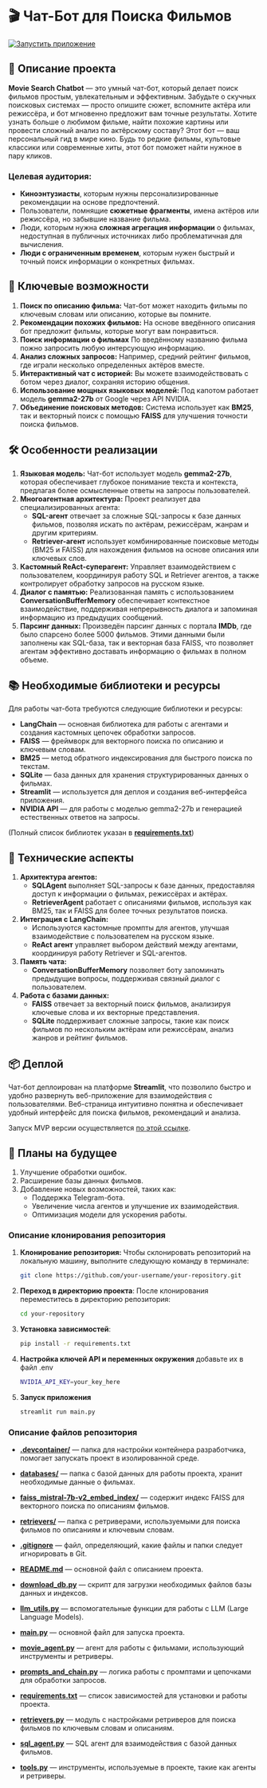 # 🎬 Чат-Бот для Поиска Фильмов

[![Запустить приложение](https://img.shields.io/badge/Streamlit-Запустить%20приложение-red?style=for-the-badge&logo=streamlit)](https://movie-search-chatbot-by-sanchezzz.streamlit.app/)

## 📜 Описание проекта

**Movie Search Chatbot** — это умный чат-бот, который делает поиск фильмов простым, увлекательным и эффективным. Забудьте о скучных поисковых системах — просто опишите сюжет, вспомните актёра или режиссёра, и бот мгновенно предложит вам точные результаты. Хотите узнать больше о любимом фильме, найти похожие картины или провести сложный анализ по актёрскому составу? Этот бот — ваш персональный гид в мире кино. Будь то редкие фильмы, культовые классики или современные хиты, этот бот поможет найти нужное в пару кликов.


### Целевая аудитория:
- **Киноэнтузиасты**, которым нужны персонализированные рекомендации на основе предпочтений.
- Пользователи, помнящие **сюжетные фрагменты**, имена актёров или режиссёра, но забывшие название фильма.
- Люди, которым нужна **сложная агрегация информации** о фильмах, недоступная в публичных источниках либо проблематичная для вычисления.
- **Люди с ограниченным временем**, которым нужен быстрый и точный поиск информации о конкретных фильмах.
  
## 🚀 Ключевые возможности

1. **Поиск по описанию фильма:** Чат-бот может находить фильмы по ключевым словам или описанию, которые вы помните.
2. **Рекомендации похожих фильмов:** На основе введённого описания бот предложит фильмы, которые могут вам понравиться.
3. **Поиск информации о фильмах** По введённому названию фильма пожно запросить любую интерсующую информацию.
4. **Анализ сложных запросов:** Например, средний рейтинг фильмов, где играли несколько определенных актёров вместе.
5. **Интерактивный чат с историей:** Вы можете взаимодействовать с ботом через диалог, сохраняя историю общения.
6. **Использование мощных языковых моделей:** Под капотом работает модель **gemma2-27b** от Google через API NVIDIA.
7. **Объединение поисковых методов:** Система использует как **BM25**, так и векторный поиск с помощью **FAISS** для улучшения точности поиска фильмов.

## 🛠 Особенности реализации

1. **Языковая модель:** Чат-бот использует модель **gemma2-27b**, которая обеспечивает глубокое понимание текста и контекста, предлагая более осмысленные ответы на запросы пользователей.
2. **Многоагентная архитектура:** Проект реализует два специализированных агента:
   - **SQL-агент** отвечает за сложные SQL-запросы к базе данных фильмов, позволяя искать по актёрам, режиссёрам, жанрам и другим критериям.
   - **Retriever-агент** использует комбинированные поисковые методы (BM25 и FAISS) для нахождения фильмов на основе описания или ключевых слов.
3. **Кастомный ReAct-суперагент:** Управляет взаимодействием с пользователем, координируя работу SQL и Retriever агентов, а также контролирует обработку запросов на русском языке.
4. **Диалог с памятью:** Реализованная память с использованием **ConversationBufferMemory** обеспечивает контекстное взаимодействие, поддерживая непрерывность диалога и запоминая информацию из предыдущих сообщений.
5. **Парсинг данных:** Произведён парсинг данных с портала **IMDb**, где было спарсено более 5000 фильмов. Этими данными были заполнены как SQL-база, так и векторная база FAISS, что позволяет агентам эффективно доставать информацию о фильмах в полном объеме.

## 📚 Необходимые библиотеки и ресурсы

Для работы чат-бота требуются следующие библиотеки и ресурсы:

- **LangChain** — основная библиотека для работы с агентами и создания кастомных цепочек обработки запросов.
- **FAISS** — фреймворк для векторного поиска по описанию и ключевым словам.
- **BM25** — метод обратного индексирования для быстрого поиска по текстам.
- **SQLite** — база данных для хранения структурированных данных о фильмах.
- **Streamlit** — используется для деплоя и создания веб-интерфейса приложения.
- **NVIDIA API** — для работы с моделью gemma2-27b и генерацией естественных ответов на запросы.

(Полный список библиотек указан в [**requirements.txt**](https://github.com/totiela/Movie-Search-Chatbot/blob/main/requirements.txt))

## 🔧 Технические аспекты

1. **Архитектура агентов:**
   - **SQLAgent** выполняет SQL-запросы к базе данных, предоставляя доступ к информации о фильмах, режиссёрах и актёрах.
   - **RetrieverAgent** работает с описаниями фильмов, используя как BM25, так и FAISS для более точных результатов поиска.
2. **Интеграция с LangChain:** 
   - Используются кастомные промпты для агентов, улучшая взаимодействие с пользователем на русском языке.
   - **ReAct агент** управляет выбором действий между агентами, координируя работу Retriever и SQL-агентов.
3. **Память чата:** 
   - **ConversationBufferMemory** позволяет боту запоминать предыдущие вопросы, поддерживая связный диалог с пользователем.
4. **Работа с базами данных:**
   - **FAISS** отвечает за векторный поиск фильмов, анализируя ключевые слова и их векторные представления.
   - **SQLite** поддерживает сложные запросы, такие как поиск фильмов по нескольким актёрам или режиссёрам, анализ жанров и рейтинг фильмов.

## 📦 Деплой

Чат-бот деплоирован на платформе **Streamlit**, что позволило быстро и удобно развернуть веб-приложение для взаимодействия с пользователями. Веб-страница интуитивно понятна и обеспечивает удобный интерфейс для поиска фильмов, рекомендаций и анализа.

Запуск MVP версии осуществляется [по этой ссылке](https://movie-search-chatbot-by-sanchezzz.streamlit.app/).

## 🔮 Планы на будущее

1. Улучшение обработки ошибок.
2. Расширение базы данных фильмов.
3. Добавление новых возможностей, таких как:
   - Поддержка Telegram-бота.
   - Увеличение числа агентов и улучшение их взаимодействия.
   - Оптимизация модели для ускорения работы.

### Описание клонирования репозитория

1. **Клонирование репозитория:**
   Чтобы склонировать репозиторий на локальную машину, выполните следующую команду в терминале:
   ```bash
   git clone https://github.com/your-username/your-repository.git
   ```
2. **Переход в директорию проекта**: После клонирования переместитесь в директорию репозитория:
   ```bash
   cd your-repository
   ```
3. **Установка зависимостей**:
   ```bash
   pip install -r requirements.txt
   ```
4. **Настройка ключей API и переменных окружения** добавьте их в файл .env
   ```bash
   NVIDIA_API_KEY=your_key_here
   ```
5. **Запуск приложения**
    ```bash
   streamlit run main.py
   ```

### Описание файлов репозитория

- [**.devcontainer/**](https://github.com/totiela/Movie-Search-Chatbot/tree/main/.devcontainer) — папка для настройки контейнера разработчика, помогает запускать проект в изолированной среде.

- [**databases/**](https://github.com/totiela/Movie-Search-Chatbot/tree/main/databases) — папка с базой данных для работы проекта, хранит необходимые данные о фильмах.

- [**faiss_mistral-7b-v2_embed_index/**](https://github.com/totiela/Movie-Search-Chatbot/tree/main/faiss_mistral-7b-v2_embed_index) — содержит индекс FAISS для векторного поиска по описаниям фильмов.

- [**retrievers/**](https://github.com/totiela/Movie-Search-Chatbot/tree/main/retrievers) — папка с ретриверами, используемыми для поиска фильмов по описаниям и ключевым словам.

- [**.gitignore**](https://github.com/totiela/Movie-Search-Chatbot/blob/main/.gitignore) — файл, определяющий, какие файлы и папки следует игнорировать в Git.

- [**README.md**](https://github.com/totiela/Movie-Search-Chatbot/blob/main/README.md) — основной файл с описанием проекта.

- [**download_db.py**](https://github.com/totiela/Movie-Search-Chatbot/blob/main/download_db.py) — скрипт для загрузки необходимых файлов базы данных и индексов.

- [**llm_utils.py**](https://github.com/totiela/Movie-Search-Chatbot/blob/main/llm_utils.py) — вспомогательные функции для работы с LLM (Large Language Models).

- [**main.py**](https://github.com/totiela/Movie-Search-Chatbot/blob/main/main.py) — основной файл для запуска проекта.

- [**movie_agent.py**](https://github.com/totiela/Movie-Search-Chatbot/blob/main/movie_agent.py) — агент для работы с фильмами, использующий инструменты и ретриверы.

- [**prompts_and_chain.py**](https://github.com/totiela/Movie-Search-Chatbot/blob/main/prompts_and_chain.py) — логика работы с промптами и цепочками для обработки запросов.

- [**requirements.txt**](https://github.com/totiela/Movie-Search-Chatbot/blob/main/requirements.txt) — список зависимостей для установки и работы проекта.

- [**retrievers.py**](https://github.com/totiela/Movie-Search-Chatbot/blob/main/retrievers.py) — модуль с настройками ретриверов для поиска фильмов по ключевым словам и описаниям.

- [**sql_agent.py**](https://github.com/totiela/Movie-Search-Chatbot/blob/main/sql_agent.py) — SQL агент для взаимодействия с базой данных фильмов.

- [**tools.py**](https://github.com/totiela/Movie-Search-Chatbot/blob/main/tools.py) — инструменты, используемые в проекте, такие как агенты и ретриверы.
